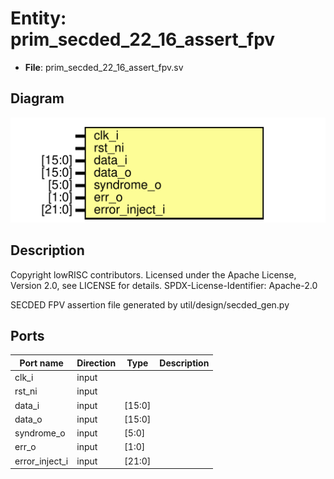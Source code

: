 # Entity: prim_secded_22_16_assert_fpv

- **File**: prim_secded_22_16_assert_fpv.sv
## Diagram

![Diagram](prim_secded_22_16_assert_fpv.svg "Diagram")
## Description

 Copyright lowRISC contributors.
 Licensed under the Apache License, Version 2.0, see LICENSE for details.
 SPDX-License-Identifier: Apache-2.0

 SECDED FPV assertion file generated by util/design/secded_gen.py

## Ports

| Port name      | Direction | Type   | Description |
| -------------- | --------- | ------ | ----------- |
| clk_i          | input     |        |             |
| rst_ni         | input     |        |             |
| data_i         | input     | [15:0] |             |
| data_o         | input     | [15:0] |             |
| syndrome_o     | input     | [5:0]  |             |
| err_o          | input     | [1:0]  |             |
| error_inject_i | input     | [21:0] |             |
